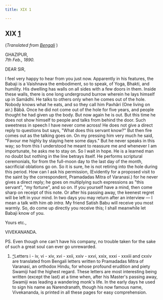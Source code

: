 ```yaml
---
title: XIX 1

---
```





  

  


## XIX [1](#fn1)

(*Translated from [Bengali](b6028e6019.pdf)* )

GHAZIPUR,  
*7th Feb., 1890.*

DEAR SIR,

I feel very happy to hear from you just now. Apparently in his features,
the Babaji is a Vaishnava the embodiment, so to speak, of Yoga, Bhakti,
and humility. His dwelling has walls on all sides with a few doors in
them. Inside these walls, there is one long underground burrow wherein
he lays himself up in Samâdhi. He talks to others only when he comes out
of the hole. Nobody knows what he eats, and so they call him Pavhâri
(One living on air.) Bâbâ. Once he did not come out of the hole for five
years, and people thought he had given up the body. But now again he is
out. But this time he does not show himself to people and talks from
behind the door. Such sweetness in speech I have never come across! He
does not give a direct reply to questions but says, "What does this
servant know?" But then fire comes out as the talking goes on. On my
pressing him very much he said, "Favour me highly by staying here some
days." But he never speaks in this way; so from this I understood he
meant to reassure me and whenever I am importunate, he asks me to stay
on. So I wait in hope. He is a learned man no doubt but nothing in the
line betrays itself. He performs scriptural ceremonials, for from the
full-moon day to the last day of the month, sacrificial oblations go on.
So it is sure, he is not retiring into the hole during this period. How
can I ask his permission, (Evidently for a proposed visit to the saint
by the correspondent, Pramadadas Mitra of Varanasi.) for he never gives
a direct reply; he goes on multiplying such expressions as "this
servant", "my fortune", and so on. If you yourself have a mind, then
come sharp on receipt of this note. Or after his passing away, the
keenest regret will be left in your mind. In two days you may return
after an interview — I mean a talk with him *ab intra*. My friend Satish
Babu will receive you most warmly. So, do come up directly you receive
this; I shall meanwhile let Babaji know of you. 

Yours etc.,

VIVEKANANDA.

  
PS. Even though one can't have his company, no trouble taken for the
sake of such a great soul can ever go unrewarded.

1.  [^](#txt1)Letters i - iv, vi - xiv, xvi - xxii, xxiv - xxvi, xxix,
    xxxi - xxxiii and cxxiv are translated from Bengali letters written
    to Pramadadas Mitra of Varanasi, an orthodox Hindu, for whose
    profound erudition and piety Swamiji had the highest regard. These
    letters are most interesting being written (except the last) at a
    time when, after his Master's passing away, Swamiji was leading a
    wandering monk's life. In the early days he used to sign his name as
    Narendranath, though his now famous name, Vivekananda, is printed in
    all these pages for easy comprehension.


